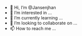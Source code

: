 - 👋 Hi, I’m @Jansenjhan
- 👀 I’m interested in ...
- 🌱 I’m currently learning ...
- 💞️ I’m looking to collaborate on ...
- 📫 How to reach me ...

<!---
Jansenjhan/Jansenjhan is a ✨ special ✨ repository because its `README.md` (this file) appears on your GitHub profile.
You can click the Preview link to take a look at your changes.
--->
